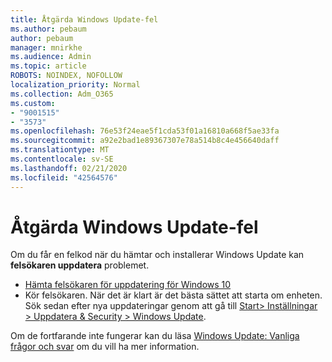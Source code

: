 ```yaml
---
title: Åtgärda Windows Update-fel
ms.author: pebaum
author: pebaum
manager: mnirkhe
ms.audience: Admin
ms.topic: article
ROBOTS: NOINDEX, NOFOLLOW
localization_priority: Normal
ms.collection: Adm_O365
ms.custom:
- "9001515"
- "3573"
ms.openlocfilehash: 76e53f24eae5f1cda53f01a16810a668f5ae33fa
ms.sourcegitcommit: a92e2bad1e89367307e78a514b8c4e456640daff
ms.translationtype: MT
ms.contentlocale: sv-SE
ms.lasthandoff: 02/21/2020
ms.locfileid: "42564576"
---
```

# <a name="fix-windows-update-errors"></a>Åtgärda Windows Update-fel

Om du får en felkod när du hämtar och installerar Windows Update kan **felsökaren uppdatera** problemet.

- [Hämta felsökaren för uppdatering för Windows 10](https://support.microsoft.com/en-us/help/4027322/windows-update-troubleshooter)
- Kör felsökaren. När det är klart är det bästa sättet att starta om enheten. Sök sedan efter nya uppdateringar genom att gå till [Start> Inställningar > Uppdatera & Security > Windows Update](ms-settings:windowsupdate).

Om de fortfarande inte fungerar kan du läsa [Windows Update: Vanliga frågor och svar](https://support.microsoft.com/help/12373/windows-update-faq) om du vill ha mer information.
